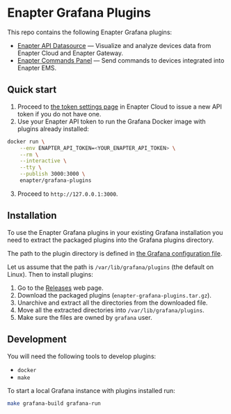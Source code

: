 # Enapter Grafana Plugins

This repo contains the following Enapter Grafana plugins:

- [Enapter API Datasource](enapter-api-datasource) — Visualize and analyze
  devices data from Enapter Cloud and Enapter Gateway.
- [Enapter Commands Panel](enapter-commands-panel) — Send commands to devices
  integrated into Enapter EMS.

## Quick start

1. Proceed to [the token settings
   page](https://cloud.enapter.com/settings/tokens) in Enapter Cloud to issue a
   new API token if you do not have one.
2. Use your Enapter API token to run the Grafana Docker image with plugins
   already installed:

```bash
docker run \
	--env ENAPTER_API_TOKEN=<YOUR_ENAPTER_API_TOKEN> \
	--rm \
	--interactive \
	--tty \
	--publish 3000:3000 \
	enapter/grafana-plugins
```

3. Proceed to `http://127.0.0.1:3000`.

## Installation

To use the Enapter Grafana plugins in your existing Grafana installation you
need to extract the packaged plugins into the Grafana plugins directory.

The path to the plugin directory is defined in [the Grafana configuration
file](https://grafana.com/docs/grafana/latest/administration/configuration/#plugins).

Let us assume that the path is `/var/lib/grafana/plugins` (the default on
Linux). Then to install plugins:

1. Go to the [Releases](https://github.com/Enapter/grafana-plugins/releases)
   web page.
2. Download the packaged plugins (`enapter-grafana-plugins.tar.gz`).
3. Unarchive and extract all the directories from the downloaded file.
4. Move all the extracted directories into `/var/lib/grafana/plugins`.
5. Make sure the files are owned by `grafana` user.

## Development

You will need the following tools to develop plugins:

- `docker`
- `make`

To start a local Grafana instance with plugins installed run:

```bash
make grafana-build grafana-run
```
